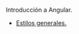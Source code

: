 Introducción a Angular.

- <a href="https://github.com/irvincamacho97/Angular/blob/main/estilos-generales.md">Estilos generales.</a>
